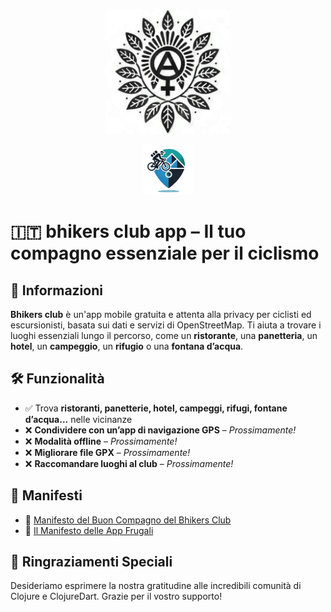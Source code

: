 <p align="center">
  <img src="./src/resources/logo.png" alt="Logo del Bhikers Club" width="200" height="200">
</p>
<p align="center">
  <img src="./src/resources/icons/icon.png" alt="Bhikers Club icon" width="80" height="80" style="border-radius: 0;">
</p>

# 🇮🇹 bhikers club app – Il tuo compagno essenziale per il ciclismo

## 📌 Informazioni
**Bhikers club** è un'app mobile gratuita e attenta alla privacy per ciclisti ed escursionisti, basata sui dati e servizi di OpenStreetMap. Ti aiuta a trovare i luoghi essenziali lungo il percorso, come un **ristorante**, una **panetteria**, un **hotel**, un **campeggio**, un **rifugio** o una **fontana d’acqua**.

## 🛠 Funzionalità
- ✅ Trova **ristoranti, panetterie, hotel, campeggi, rifugi, fontane d’acqua...** nelle vicinanze
- ❌ **Condividere con un’app di navigazione GPS** – *Prossimamente!*
- ❌ **Modalità offline** – *Prossimamente!*
- ❌ **Migliorare file GPX** – *Prossimamente!*
- ❌ **Raccomandare luoghi al club** – *Prossimamente!*

## 📜 Manifesti
- 🚴 [Manifesto del Buon Compagno del Bhikers Club](src/resources/manifestos/BHIKERS_CLUB_GOOD_FELLOW.it.md)
- 📱 [Il Manifesto delle App Frugali](src/resources/manifestos/FRUGALAPP_MANIFESTO.it.md)

## 🙏 Ringraziamenti Speciali
Desideriamo esprimere la nostra gratitudine alle incredibili comunità di Clojure e ClojureDart. Grazie per il vostro supporto!
